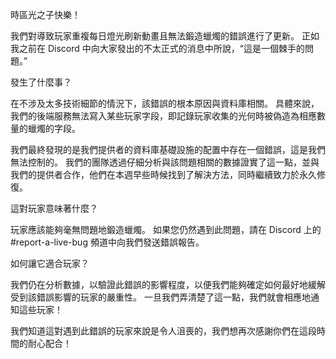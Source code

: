 時區光之子快樂！

 我們對導致玩家重複每日燈光刷新動畫且無法鍛造蠟燭的錯誤進行了更新。 正如我之前在 Discord 中向大家發出的不太正式的消息中所說，“這是一個棘手的問題。”

 發生了什麼事？

 在不涉及太多技術細節的情況下，該錯誤的根本原因與資料庫相關。 具體來說，我們的後端服務無法寫入某些玩家字段，即記錄玩家收集的光何時被偽造為相應數量的蠟燭的字段。

 我們最終發現的是我們提供者的資料庫基礎設施的配置中存在一個錯誤，這是我們無法控制的。 我們的團隊透過仔細分析與該問題相關的數據證實了這一點，並與我們的提供者合作，他們在本週早些時候找到了解決方法，同時繼續致力於永久修復。

 這對玩家意味著什麼？

 玩家應該能夠毫無問題地鍛造蠟燭。 如果您仍然遇到此問題，請在 Discord 上的 #report-a-live-bug 頻道中向我們發送錯誤報告。

 如何讓它適合玩家？

 我們仍在分析數據，以驗證此錯誤的影響程度，以便我們能夠確定如何最好地緩解受到該錯誤影響的玩家的嚴重性。 一旦我們弄清楚了這一點，我們就會相應地通知這些玩家！

 我們知道這對遇到此錯誤的玩家來說是令人沮喪的，我們想再次感謝你們在這段時間的耐心配合！